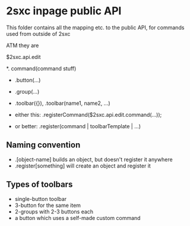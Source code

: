 ﻿# 2sxc inpage public API

This folder contains all the mapping etc. to the public API, for commands used from outside of 2sxc

ATM they are

$2sxc.api.edit

*. command(command stuff)
* .button(...)
* .group(...)
* .toolbar({}), .toolbar(name1, name2, ...)

* either this: .registerCommand($2sxc.api.edit.command(...));
* or better: .register(command | toolbarTemplate | ...)




## Naming convention

* .[object-name] builds an object, but doesn't register it anywhere
* .register[something] will create an object and register it



## Types of toolbars

* single-button toolbar
* 3-button for the same item
* 2-groups with 2-3 buttons each
* a button which uses a self-made custom command
